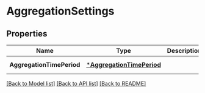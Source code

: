 # AggregationSettings

## Properties
Name | Type | Description | Notes
------------ | ------------- | ------------- | -------------
**AggregationTimePeriod** | [***AggregationTimePeriod**](AggregationTimePeriod.md) |  | [default to null]

[[Back to Model list]](../README.md#documentation-for-models) [[Back to API list]](../README.md#documentation-for-api-endpoints) [[Back to README]](../README.md)

